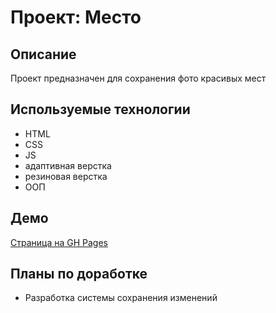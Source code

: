 # Проект: Место

## Описание

Проект предназначен для сохранения фото красивых мест

## Используемые технологии

- HTML
- CSS
- JS
- адаптивная верстка
- резиновая верстка
- ООП

## Демо

[Страница на GH Pages](https://alexandermolokanov.github.io/mesto/)

## Планы по доработке

- Разработка системы сохранения изменений
